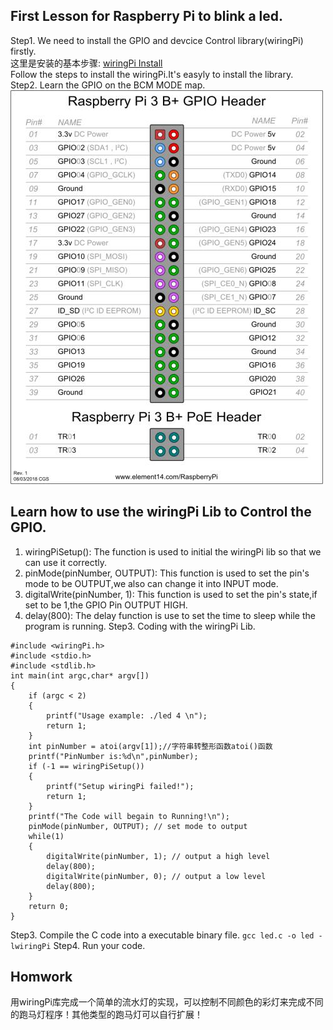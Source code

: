 ## First Lesson for Raspberry Pi to blink a led.
Step1. We need to install the GPIO and devcice Control library(wiringPi) firstly.  
这里是安装的基本步骤: [wiringPi Install](https://www.cnblogs.com/uestc-mm/p/6290521.html)  
Follow the steps to install the wiringPi.It's easyly to install the library.  
Step2. Learn the GPIO on the BCM MODE map.
![GPIO MAPPING](https://github.com/embedded-learning-group/Linux_Learning/blob/master/20190806_Lesson3/GPIO.png)
## Learn how to use the wiringPi Lib to Control the GPIO.  
1. wiringPiSetup(): The function is used to initial the wiringPi lib so that we can use it correctly.
2. pinMode(pinNumber, OUTPUT): This function is used to set the pin's mode to be OUTPUT,we also can change it into INPUT mode.
3. digitalWrite(pinNumber, 1): This function is used to set the pin's state,if set to be 1,the GPIO Pin OUTPUT HIGH.
4. delay(800): The delay function is use to set the time to sleep while the program is running.
Step3. Coding with the wiringPi Lib.
```
#include <wiringPi.h>
#include <stdio.h>
#include <stdlib.h>
int main(int argc,char* argv[])
{
    if (argc < 2)
    {
        printf("Usage example: ./led 4 \n");
        return 1;
    }
    int pinNumber = atoi(argv[1]);//字符串转整形函数atoi()函数
    printf("PinNumber is:%d\n",pinNumber);
    if (-1 == wiringPiSetup())
    {
        printf("Setup wiringPi failed!");
        return 1;
    }
    printf("The Code will begain to Running!\n");
    pinMode(pinNumber, OUTPUT); // set mode to output 
    while(1) 
    {
        digitalWrite(pinNumber, 1); // output a high level 
        delay(800);
        digitalWrite(pinNumber, 0); // output a low level 
        delay(800);
    }
    return 0;
}
```
Step3. Compile the C code into a executable binary file.
`gcc led.c -o led -lwiringPi`
Step4. Run your code.
## Homwork
用wiringPi库完成一个简单的流水灯的实现，可以控制不同颜色的彩灯来完成不同的跑马灯程序！其他类型的跑马灯可以自行扩展！
